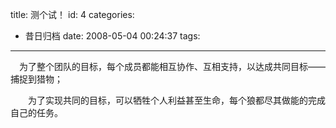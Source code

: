 title: 测个试！
id: 4
categories:
  - 昔日归档
date: 2008-05-04 00:24:37
tags:
---

　为了整个团队的目标，每个成员都能相互协作、互相支持，以达成共同目标——捕捉到猎物；

　　为了实现共同的目标，可以牺牲个人利益甚至生命，每个狼都尽其做能的完成自己的任务。